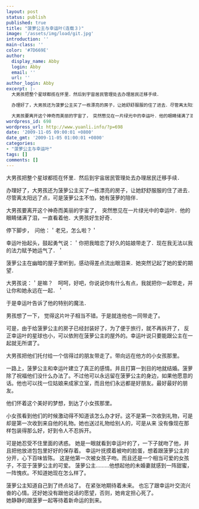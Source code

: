 ```yaml
---
layout: post
status: publish
published: true
title: "菠萝公主与幸运叶(连载３)"
image: '/assets/img/load/git.jpg'
introduction: ''
main-class: ''
color: '#7D669E'
author:
  display_name: Abby
  login: Abby
  email: ''
  url: ''
author_login: Abby
excerpt: |-
  大男孩把整个星球都揽在怀里．然后到宇宙居民管理处去办理居民迁移手续．

  办理好了，大男孩还为菠萝公主买了一栋漂亮的房子，让她舒舒服服的住了进去．尽管离太阳远了点，可是菠萝公主不怕，她有菠萝的陪伴．

  大男孩要离开这个神奇而美丽的宇宙了，　突然憋见在一片绿光中的幸运叶．他的眼睛储满了泪，一直看着他．大男孩好生好奇．
wordpress_id: 698
wordpress_url: http://www.yuanli.info/?p=698
date: '2009-11-05 09:00:01 +0800'
date_gmt: '2009-11-05 01:00:01 +0800'
categories:
- "菠萝公主与幸运叶"
tags: []
comments: []
---
```

<p>大男孩把整个星球都揽在怀里．然后到宇宙居民管理处去办理居民迁移手续．</p>
<p>办理好了，大男孩还为菠萝公主买了一栋漂亮的房子，让她舒舒服服的住了进去．尽管离太阳远了点，可是菠萝公主不怕，她有菠萝的陪伴．</p>
<p>大男孩要离开这个神奇而美丽的宇宙了，　突然憋见在一片绿光中的幸运叶．他的眼睛储满了泪，一直看着他．大男孩好生好奇．<a id="more"></a><a id="more-698"></a></p>
<p>停下脚步，　问他：＇老兄，怎么啦？＇</p>
<p>幸运叶抬起头，鼓起勇气说：＇你把我暗恋了好久的姑娘带走了．现在我无法以我的法力赋予她运气了．＇</p>
<p>菠萝公主在幽暗的屋子里听到，感动得差点流出眼泪来．她突然记起了她的爱的期望．</p>
<p>大男孩说：＇是嘛？　呵呵，好吧，你说说你有什么有点，我就把你一起带走，并让你和她永远在一起．＇</p>
<p>于是幸运叶告诉了他的特别的魔法．</p>
<p>男孩想了一下， 觉得这片叶子相当不错。于是就连他也一同带走了。</p>
<p>可是，由于给菠萝公主的房子已经封装好了，为了便于旅行，就不再拆开了， 反正幸运叶的星球也小，可以依附在菠萝公主的屋外的。幸运叶说只要能跟公主在一起就无所谓了。</p>
<p>大男孩把他们托付给一个信得过的朋友带走了。带向远在他方的小女孩那里。</p>
<p>一路上，菠萝公主和幸运叶建立了真正的感情。并且打算一到目的地就结婚。菠萝除了祝福他们没什么办法了。不过他可以永远留在菠萝公主的身边，如果他愿意的话。他也可以找一位姑娘来成家立室，而且他们永远都是好朋友。最好最好的朋友。</p>
<p>他们怀着这个美好的梦想，到达了小女孩那里。</p>
<p>小女孩看到他们的时候激动得不知道该怎么办才好。这不是第一次收到礼物，可是却是第一次收到来自他的礼物。她也送过礼物给别人的，可是从来 没有像现在那样包装得那么好，好到令人不忍拆开。</p>
<p>可是她忍受不住里面的诱惑。 她是一眼就看到幸运叶的了，一下子就吻了他，并且把他放进包包里好好的保存着。 幸运叶抚摸着被吻的脸蛋，想着跟菠萝公主的分开，心下百味皆陈。 这是他第一次被女孩子吻。而且还是一个相当可爱的女孩子，不亚于菠萝公主的可爱。 菠萝公主&hellip;&hellip;&hellip;他想起他的未婚妻就感到一阵甜蜜，一阵愧疚。不知道她现在怎么样了。</p>
<p>菠萝公主知道自己到了终点站了。 在紧张地期待着未来。 也忘了跟幸运叶交流兴奋的心情。还好她没有跟他说话的愿望，否则，她肯定担心死了。<br />
她静静的跟菠萝一起等待着新命运的到来。</p>
